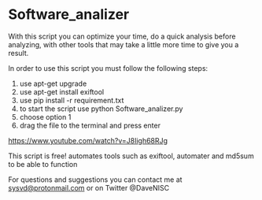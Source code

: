 # Software_analizer
With this script you can optimize your time, do a quick analysis before analyzing, with other tools that may take a little  more time to give you a result.

In order to use this script you must follow the following steps:

1. use apt-get upgrade
2. use apt-get install exiftool
3. use pip install -r requirement.txt
4. to start the script use python Software_analizer.py
5. choose option 1
6. drag the file to the terminal and press enter

https://www.youtube.com/watch?v=J8Iigh68RJg

This script is free! automates tools such as exiftool, automater and md5sum to be able to function

For questions and suggestions you can contact me at sysvd@protonmail.com or on Twitter @DaveNISC
